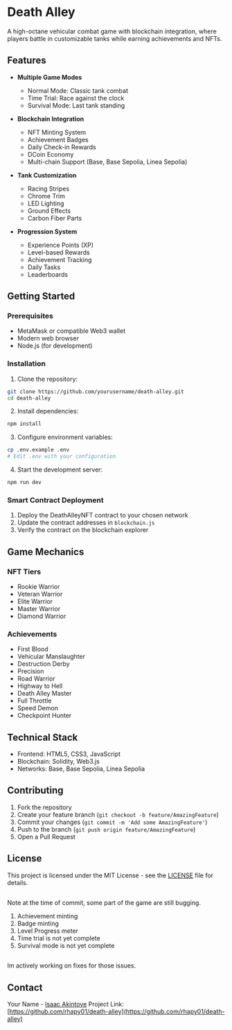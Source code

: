 # Death Alley

A high-octane vehicular combat game with blockchain integration, where players battle in customizable tanks while earning achievements and NFTs.

## Features

- **Multiple Game Modes**
  - Normal Mode: Classic tank combat
  - Time Trial: Race against the clock
  - Survival Mode: Last tank standing

- **Blockchain Integration**
  - NFT Minting System
  - Achievement Badges
  - Daily Check-in Rewards
  - DCoin Economy
  - Multi-chain Support (Base, Base Sepolia, Linea Sepolia)

- **Tank Customization**
  - Racing Stripes
  - Chrome Trim
  - LED Lighting
  - Ground Effects
  - Carbon Fiber Parts

- **Progression System**
  - Experience Points (XP)
  - Level-based Rewards
  - Achievement Tracking
  - Daily Tasks
  - Leaderboards

## Getting Started

### Prerequisites

- MetaMask or compatible Web3 wallet
- Modern web browser
- Node.js (for development)

### Installation

1. Clone the repository:
```bash
git clone https://github.com/yourusername/death-alley.git
cd death-alley
```

2. Install dependencies:
```bash
npm install
```

3. Configure environment variables:
```bash
cp .env.example .env
# Edit .env with your configuration
```

4. Start the development server:
```bash
npm run dev
```

### Smart Contract Deployment

1. Deploy the DeathAlleyNFT contract to your chosen network
2. Update the contract addresses in `blockchain.js`
3. Verify the contract on the blockchain explorer

## Game Mechanics

### NFT Tiers
- Rookie Warrior
- Veteran Warrior
- Elite Warrior
- Master Warrior
- Diamond Warrior

### Achievements
- First Blood
- Vehicular Manslaughter
- Destruction Derby
- Precision
- Road Warrior
- Highway to Hell
- Death Alley Master
- Full Throttle
- Speed Demon
- Checkpoint Hunter

## Technical Stack

- Frontend: HTML5, CSS3, JavaScript
- Blockchain: Solidity, Web3.js
- Networks: Base, Base Sepolia, Linea Sepolia

## Contributing

1. Fork the repository
2. Create your feature branch (`git checkout -b feature/AmazingFeature`)
3. Commit your changes (`git commit -m 'Add some AmazingFeature'`)
4. Push to the branch (`git push origin feature/AmazingFeature`)
5. Open a Pull Request

## License

This project is licensed under the MIT License - see the [LICENSE](LICENSE) file for details.

## 
Note at the time of commit, some part of the game are still bugging.
1. Achievement minting
2. Badge minting
3. Level Progress meter
4. Time trial is not yet complete
5. Survival mode is not yet complete

##
Im actively working on fixes for those issues.

## Contact

Your Name - [Isaac Akintoye](https://twitter.com/isaacxvoxel)
Project Link: [https://github.com/rhapy01/death-alley](https://github.com/rhapy01/death-alley) 
